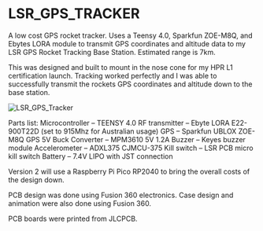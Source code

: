 # LSR_GPS_TRACKER

A low cost GPS rocket tracker. Uses a Teensy 4.0, Sparkfun ZOE-M8Q, and Ebytes LORA module to transmit GPS coordinates and altitude data to my LSR GPS Rocket Tracking Base Station. Estimated range is 7km.

This was designed and built to mount in the nose cone for my HPR L1 certification launch. Tracking worked perfectly and I was able to successfully transmit the rockets GPS coordinates and altitude down to the base station.

![LSR_GPS_Tracker](https://user-images.githubusercontent.com/70121687/173563023-977a44c3-287d-41a4-a456-b5ffb58ea424.png)

Parts list:
Microcontroller – TEENSY 4.0
RF transmitter – Ebyte LORA E22-900T22D (set to 915Mhz for Australian usage)
GPS – Sparkfun UBLOX ZOE-M8Q GPS
5V Buck Converter – MPM3610 5V 1.2A
Buzzer – Keyes buzzer module
Accelerometer – ADXL375 CJMCU-375
Kill switch – LSR PCB micro kill switch
Battery – 7.4V LIPO with JST connection

Version 2 will use a Raspberry Pi Pico RP2040 to bring the overall costs of the design down.

PCB design was done using Fusion 360 electronics. Case design and animation were also done using Fusion 360.

PCB boards were printed from JLCPCB.
